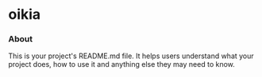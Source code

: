 oikia
=====

### About

This is your project's README.md file. It helps users understand what your
project does, how to use it and anything else they may need to know.